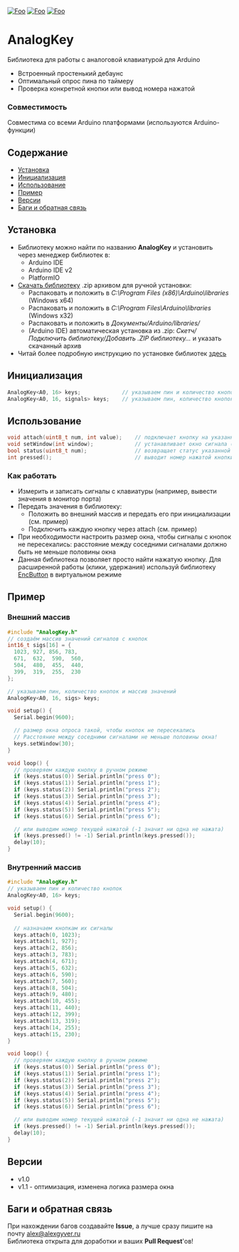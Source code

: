 [![Foo](https://img.shields.io/badge/Version-1.1-brightgreen.svg?style=flat-square)](#versions)
[![Foo](https://img.shields.io/badge/Website-AlexGyver.ru-blue.svg?style=flat-square)](https://alexgyver.ru/)
[![Foo](https://img.shields.io/badge/%E2%82%BD$%E2%82%AC%20%D0%9D%D0%B0%20%D0%BF%D0%B8%D0%B2%D0%BE-%D1%81%20%D1%80%D1%8B%D0%B1%D0%BA%D0%BE%D0%B9-orange.svg?style=flat-square)](https://alexgyver.ru/support_alex/)

# AnalogKey
Библиотека для работы с аналоговой клавиатурой для Arduino
- Встроенный простенький дебаунс
- Оптимальный опрос пина по таймеру
- Проверка конкретной кнопки или вывод номера нажатой

### Совместимость
Совместима со всеми Arduino платформами (используются Arduino-функции)

## Содержание
- [Установка](#install)
- [Инициализация](#init)
- [Использование](#usage)
- [Пример](#example)
- [Версии](#versions)
- [Баги и обратная связь](#feedback)

<a id="install"></a>
## Установка
- Библиотеку можно найти по названию **AnalogKey** и установить через менеджер библиотек в:
    - Arduino IDE
    - Arduino IDE v2
    - PlatformIO
- [Скачать библиотеку](https://github.com/GyverLibs/AnalogKey/archive/refs/heads/main.zip) .zip архивом для ручной установки:
    - Распаковать и положить в *C:\Program Files (x86)\Arduino\libraries* (Windows x64)
    - Распаковать и положить в *C:\Program Files\Arduino\libraries* (Windows x32)
    - Распаковать и положить в *Документы/Arduino/libraries/*
    - (Arduino IDE) автоматическая установка из .zip: *Скетч/Подключить библиотеку/Добавить .ZIP библиотеку…* и указать скачанный архив
- Читай более подробную инструкцию по установке библиотек [здесь](https://alexgyver.ru/arduino-first/#%D0%A3%D1%81%D1%82%D0%B0%D0%BD%D0%BE%D0%B2%D0%BA%D0%B0_%D0%B1%D0%B8%D0%B1%D0%BB%D0%B8%D0%BE%D1%82%D0%B5%D0%BA)

<a id="init"></a>
## Инициализация
```cpp
AnalogKey<A0, 16> keys;             // указываем пин и количество кнопок
AnalogKey<A0, 16, signals> keys;    // указываем пин, количество кнопок и внешний массив сигналов
```

<a id="usage"></a>
## Использование
```cpp
void attach(uint8_t num, int value);    // подключает кнопку на указанное значение
void setWindow(int window);             // устанавливает окно сигнала (умолч. 40)
bool status(uint8_t num);               // возвращает статус указанной кнопки
int pressed();                          // выводит номер нажатой кнопки или -1, если нажатых кнопок нет
```
### Как работать
- Измерить и записать сигналы с клавиатуры (например, вывести значения в монитор порта)
- Передать значения в библиотеку:
    - Положить во внешний массив и передать его при инициализации (см. пример)
    - Подключить каждую кнопку через attach (см. пример)
- При необходимости настроить размер окна, чтобы сигналы с кнопок не пересекались: расстояние между соседними сигналами должно быть не меньше половины окна
- Данная библиотека позволяет просто найти нажатую кнопку. Для расширенной работы (клики, удержания) используй библиотеку [EncButton](https://github.com/GyverLibs/EncButton) в виртуальном режиме

<a id="example"></a>
## Пример
### Внешний массив
```cpp
#include "AnalogKey.h"
// создаём массив значений сигналов с кнопок
int16_t sigs[16] = {
  1023, 927, 856, 783,
  671,  632,  590,  560,
  504,  480,  455,  440,
  399,  319,  255,  230
};

// указываем пин, количество кнопок и массив значений
AnalogKey<A0, 16, sigs> keys;

void setup() {
  Serial.begin(9600);

  // размер окна опроса такой, чтобы кнопок не пересекались
  // Расстояние между соседними сигналами не меньше половины окна!
  keys.setWindow(30);
}

void loop() {
  // проверяем каждую кнопку в ручном режиме
  if (keys.status(0)) Serial.println("press 0");
  if (keys.status(1)) Serial.println("press 1");
  if (keys.status(2)) Serial.println("press 2");
  if (keys.status(3)) Serial.println("press 3");
  if (keys.status(4)) Serial.println("press 4");
  if (keys.status(5)) Serial.println("press 5");
  if (keys.status(6)) Serial.println("press 6");

  // или выводим номер текущей нажатой (-1 значит ни одна не нажата)
  if (keys.pressed() != -1) Serial.println(keys.pressed());
  delay(10);
}
```

### Внутренний массив
```cpp
#include "AnalogKey.h"
// указываем пин и количество кнопок
AnalogKey<A0, 16> keys;

void setup() {
  Serial.begin(9600);
  
  // назначаем кнопкам их сигналы
  keys.attach(0, 1023);
  keys.attach(1, 927);
  keys.attach(2, 856);
  keys.attach(3, 783);
  keys.attach(4, 671);
  keys.attach(5, 632);
  keys.attach(6, 590);
  keys.attach(7, 560);
  keys.attach(8, 504);
  keys.attach(9, 480);
  keys.attach(10, 455);
  keys.attach(11, 440);
  keys.attach(12, 399);
  keys.attach(13, 319);
  keys.attach(14, 255);
  keys.attach(15, 230);
}

void loop() {  
  // проверяем каждую кнопку в ручном режиме
  if (keys.status(0)) Serial.println("press 0");
  if (keys.status(1)) Serial.println("press 1");
  if (keys.status(2)) Serial.println("press 2");
  if (keys.status(3)) Serial.println("press 3");
  if (keys.status(4)) Serial.println("press 4");
  if (keys.status(5)) Serial.println("press 5");
  if (keys.status(6)) Serial.println("press 6");

  // или выводим номер текущей нажатой (-1 значит ни одна не нажата)
  if (keys.pressed() != -1) Serial.println(keys.pressed());
  delay(10);
}
```

<a id="versions"></a>
## Версии
- v1.0
- v1.1 - оптимизация, изменена логика размера окна

<a id="feedback"></a>
## Баги и обратная связь
При нахождении багов создавайте **Issue**, а лучше сразу пишите на почту [alex@alexgyver.ru](mailto:alex@alexgyver.ru)  
Библиотека открыта для доработки и ваших **Pull Request**'ов!
